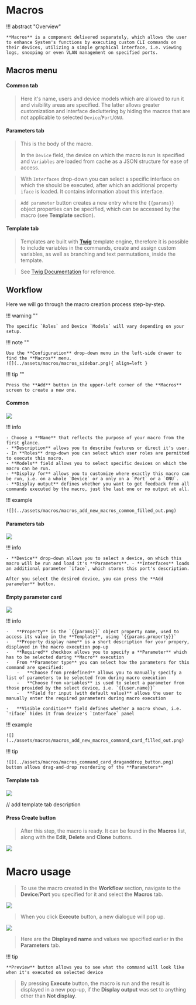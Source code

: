 # Macros

!!! abstract "Overview"
    
    **Macros** is a component delivered separately, which allows the user to enhance System's functions by executing custom CLI commands on their devices, utilizing a simple graphical interface, i.e. viewing logs, snooping or even VLAN management on specified ports.

## Macros menu

#### Common tab

> Here it's name, users and device models which are allowed to run it and visibility areas are specified. The latter allows greater customization and interface decluttering by hiding the macros that are not applicable to selected `Device`/`Port`/`ONU`.

#### Parameters tab

> This is the body of the macro.
>
> In the `Device` field, the device on which the macro is run is specified and `Variables` are loaded from cache as a JSON structure for ease of access. 

> With `Interfaces` drop-down you can select a specific interface on which the should be executed, after which an additional property `iface` is loaded. It contains information about this interface. 

> `Add parameter` button creates a new entry where the `{{params}}` object properties can be specified, which can be accessed by the macro (see **Template** section).

#### Template tab

> Templates are built with [**Twig**](https://twig.symfony.com/) template engine, therefore it is possible to include variables in the commands, create and assign custom variables, as well as branching and text permutations, inside the template. 

> See [Twig Documentation](https://twig.symfony.com/doc/3.x/templates.html) for reference.

## Workflow

Here we will go through the macro creation process step-by-step.

!!! warning "" 
    
    The specific `Roles` and Device `Models` will vary depending on your setup.
    
!!! note ""    

    Use the **Configuration** drop-down menu in the left-side drawer to find the **Macros** menu.
    ![](../assets/macros/macros_sidebar.png){ align=left }
    
!!! tip ""

    Press the **Add** button in the upper-left corner of the **Macros** screen to create a new one.

#### Common

![](../assets/macros/macros_add_new_macros_common.png)

!!! info
    
    - Choose a **Name** that reflects the purpose of your macro from the first glance.
    - **Description** allows you to describe features or direct it's user.
    - In **Roles** drop-down you can select which user roles are permitted to execute this macro.
    - **Models** field allows you to select specific devices on which the macro can be run.
    - **Display for** allows you to customize where exactly this macro can be run, i.e. on a whole `Device` or a only on a `Port` or a `ONU`.
    - **Display output** defines whether you want to get feedback from all commands executed by the macro, just the last one or no output at all.

!!! example 
    
    ![](../assets/macros/macros_add_new_macros_common_filled_out.png)

#### **Parameters** tab

![](../assets/macros/macros_add_new_macros_parameters.png)

!!! info 
    
    - **Device** drop-down allows you to select a device, on which this macro will be run and load it's **Parameters**. - **Interfaces** loads an additional parameter `iface`, which stores this port's description.
    
    After you select the desired device, you can press the **Add parameter** button.

#### Empty parameter card

![](../assets/macros/macros_add_new_macros_command_card.png)

!!! info

    -   **Property** is the `{{params}}` object property name, used to access its value in the **Template**, using `{{params.property}}`
    -   **Property display name** is a short description for your propery, displayed in the macro execution pop-up
    -   **Required** checkbox allows you to specify a **Parameter** which has to be selected during **Macro** execution
    -   From **Parameter type** you can select how the parameters for this command are specified:
        -   **Choose from predefined** allows you to manually specify a list of parameters to be selected from during macro execution
        -   **Choose from variables** is used to select a parameter from those provided by the select device, i.e. `{{user.name}}`
        -   **Field for input (with default value)** allows the user to manually enter the required parameters during macro execution

    -   **Visible condition** field defines whether a macro shown, i.e. `!iface` hides it from device's `Interface` panel 

!!! example 
    
    ![](../assets/macros/macros_add_new_macros_command_card_filled_out.png)

!!! tip 
    
    ![](../assets/macros/macros_command_card_draganddrop_button.png) button allows drag-and-drop reordering of the **Parameters**

#### Template tab

![](../assets/macros/macros_add_new_macros_template_tab_filled_out.png)

// add template tab description

#### Press Create button

> After this step, the macro is ready. It can be found in the **Macros** list, along with the **Edit**, **Delete** and **Clone** buttons.

![](../assets/macros/macros_macro_in_the_list.png)

# Macro usage

> To use the macro created in the **Workflow** section, navigate to the **Device**/**Port** you specified for it and select the **Macros** tab.

![](../assets/macros/macros_device_macros_tab.png)

> When you click **Execute** button, a new dialogue will pop up.

![](../assets/macros/macros_device_running_macro.png)

> Here are the **Displayed name** and values we specified earlier in the **Parameters** tab.

!!! tip 
    
    **Preview** button allows you to see what the command will look like when it's executed on selected device

> By pressing **Execute** button, the macro is run and the result is displayed in a new pop-up, if the **Display output** was set to anything other than **Not display**.